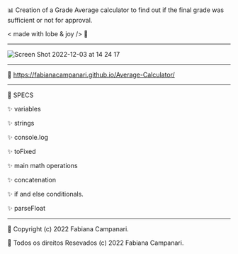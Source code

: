 📊 Creation of a Grade Average calculator to find out if the final grade was sufficient or not for approval.

< made with lobe & joy /> 🤎 

_________________________________________________________________________________________

![Screen Shot 2022-12-03 at 14 24 17](https://user-images.githubusercontent.com/113218619/205453739-55f03692-1250-4269-9933-08c17a46b41b.png)

_________________________________________________________________________________________

🚀 https://fabianacampanari.github.io/Average-Calculator/

__________________________________________________________________________________________
📌 SPECS


✨ variables

✨ strings 

✨ console.log 

✨ toFixed 

✨ main math operations 

✨ concatenation

✨ if and else conditionals.

✨ parseFloat 

__________________________________________________________________________________________

🔅 Copyright (c) 2022 Fabiana Campanari.

🔅 Todos os direitos Resevados (c) 2022 Fabiana Campanari.

